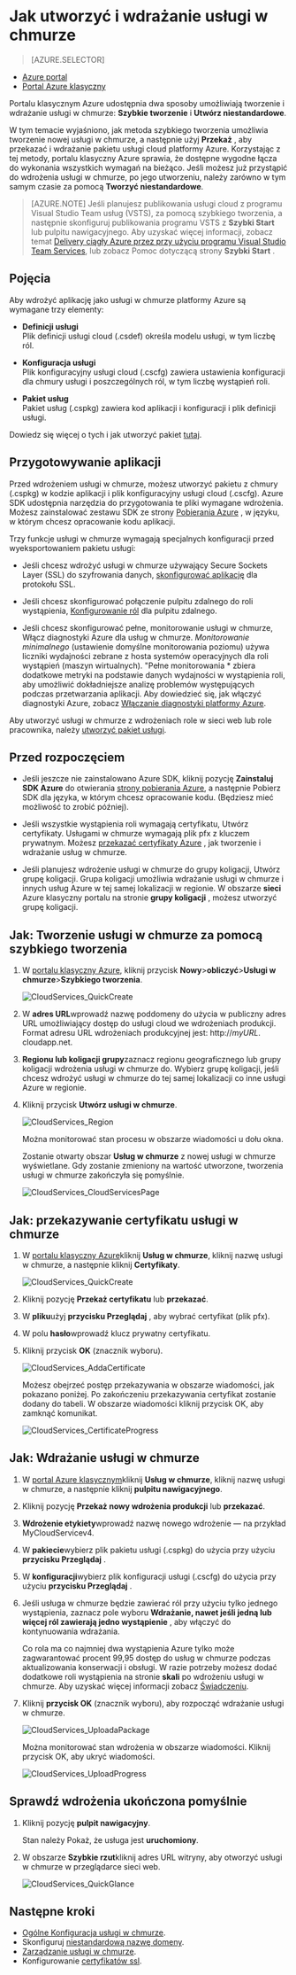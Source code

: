 <properties
    pageTitle="Jak utworzyć i wdrażanie usługi w chmurze | Microsoft Azure"
    description="Dowiedz się, jak tworzyć i wdrażać usługi w chmurze przy użyciu metody szybkie tworzenie platformy Azure."
    services="cloud-services"
    documentationCenter=""
    authors="Thraka"
    manager="timlt"
    editor=""/>

<tags
    ms.service="cloud-services"
    ms.workload="tbd"
    ms.tgt_pltfrm="na"
    ms.devlang="na"
    ms.topic="article"
    ms.date="09/06/2016"
    ms.author="adegeo"/>




# <a name="how-to-create-and-deploy-a-cloud-service"></a>Jak utworzyć i wdrażanie usługi w chmurze

> [AZURE.SELECTOR]
- [Azure portal](cloud-services-how-to-create-deploy-portal.md)
- [Portal Azure klasyczny](cloud-services-how-to-create-deploy.md)

Portalu klasycznym Azure udostępnia dwa sposoby umożliwiają tworzenie i wdrażanie usługi w chmurze: **Szybkie tworzenie** i **Utwórz niestandardowe**.

W tym temacie wyjaśniono, jak metoda szybkiego tworzenia umożliwia tworzenie nowej usługi w chmurze, a następnie użyj **Przekaż** , aby przekazać i wdrażanie pakietu usługi cloud platformy Azure. Korzystając z tej metody, portalu klasyczny Azure sprawia, że dostępne wygodne łącza do wykonania wszystkich wymagań na bieżąco. Jeśli możesz już przystąpić do wdrożenia usługi w chmurze, po jego utworzeniu, należy zarówno w tym samym czasie za pomocą **Tworzyć niestandardowe**.

> [AZURE.NOTE] Jeśli planujesz publikowania usługi cloud z programu Visual Studio Team usług (VSTS), za pomocą szybkiego tworzenia, a następnie skonfiguruj publikowania programu VSTS z **Szybki Start** lub pulpitu nawigacyjnego. Aby uzyskać więcej informacji, zobacz temat [Delivery ciągły Azure przez przy użyciu programu Visual Studio Team Services][TFSTutorialForCloudService], lub zobacz Pomoc dotyczącą strony **Szybki Start** .

## <a name="concepts"></a>Pojęcia
Aby wdrożyć aplikację jako usługi w chmurze platformy Azure są wymagane trzy elementy:

- **Definicji usługi**  
  Plik definicji usługi cloud (.csdef) określa modelu usługi, w tym liczbę ról.

- **Konfiguracja usługi**  
  Plik konfiguracyjny usługi cloud (.cscfg) zawiera ustawienia konfiguracji dla chmury usługi i poszczególnych ról, w tym liczbę wystąpień roli.

- **Pakiet usług**  
  Pakiet usług (.cspkg) zawiera kod aplikacji i konfiguracji i plik definicji usługi.
  
Dowiedz się więcej o tych i jak utworzyć pakiet [tutaj](cloud-services-model-and-package.md).

## <a name="prepare-your-app"></a>Przygotowywanie aplikacji
Przed wdrożeniem usługi w chmurze, możesz utworzyć pakietu z chmury (.cspkg) w kodzie aplikacji i plik konfiguracyjny usługi cloud (.cscfg). Azure SDK udostępnia narzędzia do przygotowania te pliki wymagane wdrożenia. Możesz zainstalować zestawu SDK ze strony [Pobierania Azure](https://azure.microsoft.com/downloads/) , w języku, w którym chcesz opracowanie kodu aplikacji.

Trzy funkcje usługi w chmurze wymagają specjalnych konfiguracji przed wyeksportowaniem pakietu usługi:

- Jeśli chcesz wdrożyć usługi w chmurze używający Secure Sockets Layer (SSL) do szyfrowania danych, [skonfigurować aplikację](cloud-services-configure-ssl-certificate.md#step-2-modify-the-service-definition-and-configuration-files) dla protokołu SSL.

- Jeśli chcesz skonfigurować połączenie pulpitu zdalnego do roli wystąpienia, [Konfigurowanie ról](cloud-services-role-enable-remote-desktop.md) dla pulpitu zdalnego.

- Jeśli chcesz skonfigurować pełne, monitorowanie usługi w chmurze, Włącz diagnostyki Azure dla usług w chmurze. *Monitorowanie minimalnego* (ustawienie domyślne monitorowania poziomu) używa liczniki wydajności zebrane z hosta systemów operacyjnych dla roli wystąpień (maszyn wirtualnych). "Pełne monitorowania * zbiera dodatkowe metryki na podstawie danych wydajności w wystąpienia roli, aby umożliwić dokładniejsze analizę problemów występujących podczas przetwarzania aplikacji. Aby dowiedzieć się, jak włączyć diagnostyki Azure, zobacz [Włączanie diagnostyki platformy Azure](cloud-services-dotnet-diagnostics.md).

Aby utworzyć usługi w chmurze z wdrożeniach role w sieci web lub role pracownika, należy [utworzyć pakiet usługi](cloud-services-model-and-package.md#servicepackagecspkg).

## <a name="before-you-begin"></a>Przed rozpoczęciem

- Jeśli jeszcze nie zainstalowano Azure SDK, kliknij pozycję **Zainstaluj SDK Azure** do otwierania [strony pobierania Azure](https://azure.microsoft.com/downloads/), a następnie Pobierz SDK dla języka, w którym chcesz opracowanie kodu. (Będziesz mieć możliwość to zrobić później).

- Jeśli wszystkie wystąpienia roli wymagają certyfikatu, Utwórz certyfikaty. Usługami w chmurze wymagają plik pfx z kluczem prywatnym. Możesz [przekazać certyfikaty Azure](cloud-services-configure-ssl-certificate.md#step-3-upload-a-certificate) , jak tworzenie i wdrażanie usług w chmurze.

- Jeśli planujesz wdrożenie usługi w chmurze do grupy koligacji, Utwórz grupę koligacji. Grupa koligacji umożliwia wdrażanie usługi w chmurze i innych usług Azure w tej samej lokalizacji w regionie. W obszarze **sieci** Azure klasyczny portalu na stronie **grupy koligacji** , możesz utworzyć grupę koligacji.


## <a name="how-to-create-a-cloud-service-using-quick-create"></a>Jak: Tworzenie usługi w chmurze za pomocą szybkiego tworzenia

1. W [portalu klasyczny Azure](http://manage.windowsazure.com/), kliknij przycisk **Nowy**>**obliczyć**>**Usługi w chmurze**>**Szybkiego tworzenia**.

    ![CloudServices_QuickCreate](./media/cloud-services-how-to-create-deploy/CloudServices_QuickCreate.png)

2. W **adres URL**wprowadź nazwę poddomeny do użycia w publiczny adres URL umożliwiający dostęp do usługi cloud we wdrożeniach produkcji. Format adresu URL wdrożeniach produkcyjnej jest: http://*myURL*. cloudapp.net.

3. **Regionu lub koligacji grupy**zaznacz regionu geograficznego lub grupy koligacji wdrożenia usługi w chmurze do. Wybierz grupę koligacji, jeśli chcesz wdrożyć usługi w chmurze do tej samej lokalizacji co inne usługi Azure w regionie.

4. Kliknij przycisk **Utwórz usługi w chmurze**.

    ![CloudServices_Region](./media/cloud-services-how-to-create-deploy/CloudServices_Regionlist.png)

    Można monitorować stan procesu w obszarze wiadomości u dołu okna.

    Zostanie otwarty obszar **Usług w chmurze** z nowej usługi w chmurze wyświetlane. Gdy zostanie zmieniony na wartość utworzone, tworzenia usługi w chmurze zakończyła się pomyślnie.

    ![CloudServices_CloudServicesPage](./media/cloud-services-how-to-create-deploy/CloudServices_CloudServicesPage.png)


## <a name="how-to-upload-a-certificate-for-a-cloud-service"></a>Jak: przekazywanie certyfikatu usługi w chmurze

1. W [portalu klasyczny Azure](http://manage.windowsazure.com/)kliknij **Usług w chmurze**, kliknij nazwę usługi w chmurze, a następnie kliknij **Certyfikaty**.

    ![CloudServices_QuickCreate](./media/cloud-services-how-to-create-deploy/CloudServices_EmptyDashboard.png)


2. Kliknij pozycję **Przekaż certyfikatu** lub **przekazać**.

3. W **pliku**użyj **przycisku Przeglądaj** , aby wybrać certyfikat (plik pfx).

4. W polu **hasło**wprowadź klucz prywatny certyfikatu.

5. Kliknij przycisk **OK** (znacznik wyboru).

    ![CloudServices_AddaCertificate](./media/cloud-services-how-to-create-deploy/CloudServices_AddaCertificate.png)

    Możesz obejrzeć postęp przekazywania w obszarze wiadomości, jak pokazano poniżej. Po zakończeniu przekazywania certyfikat zostanie dodany do tabeli. W obszarze wiadomości kliknij przycisk OK, aby zamknąć komunikat.

    ![CloudServices_CertificateProgress](./media/cloud-services-how-to-create-deploy/CloudServices_CertificateProgress.png)

## <a name="how-to-deploy-a-cloud-service"></a>Jak: Wdrażanie usługi w chmurze

1. W [portal Azure klasycznym](http://manage.windowsazure.com/)kliknij **Usług w chmurze**, kliknij nazwę usługi w chmurze, a następnie kliknij **pulpitu nawigacyjnego**.

2. Kliknij pozycję **Przekaż nowy wdrożenia produkcji** lub **przekazać**.

3. **Wdrożenie etykiety**wprowadź nazwę nowego wdrożenie — na przykład MyCloudServicev4.

3. W **pakiecie**wybierz plik pakietu usługi (.cspkg) do użycia przy użyciu **przycisku Przeglądaj** .

4. W **konfiguracji**wybierz plik konfiguracji usługi (.cscfg) do użycia przy użyciu **przycisku Przeglądaj** .

5. Jeśli usługa w chmurze będzie zawierać ról przy użyciu tylko jednego wystąpienia, zaznacz pole wyboru **Wdrażanie, nawet jeśli jedną lub więcej ról zawierają jedno wystąpienie** , aby włączyć do kontynuowania wdrażania.

    Co rola ma co najmniej dwa wystąpienia Azure tylko może zagwarantować procent 99,95 dostęp do usług w chmurze podczas aktualizowania konserwacji i obsługi. W razie potrzeby możesz dodać dodatkowe roli wystąpienia na stronie **skali** po wdrożeniu usługi w chmurze. Aby uzyskać więcej informacji zobacz [Świadczeniu](https://azure.microsoft.com/support/legal/sla/).

6. Kliknij **przycisk OK** (znacznik wyboru), aby rozpocząć wdrażanie usługi w chmurze.

    ![CloudServices_UploadaPackage](./media/cloud-services-how-to-create-deploy/CloudServices_UploadaPackage.png)

    Można monitorować stan wdrożenia w obszarze wiadomości. Kliknij przycisk OK, aby ukryć wiadomości.

    ![CloudServices_UploadProgress](./media/cloud-services-how-to-create-deploy/CloudServices_UploadProgress.png)

## <a name="verify-your-deployment-completed-successfully"></a>Sprawdź wdrożenia ukończona pomyślnie

1. Kliknij pozycję **pulpit nawigacyjny**.

    Stan należy Pokaż, że usługa jest **uruchomiony**.

2. W obszarze **Szybkie rzut**kliknij adres URL witryny, aby otworzyć usługi w chmurze w przeglądarce sieci web.

    ![CloudServices_QuickGlance](./media/cloud-services-how-to-create-deploy/CloudServices_QuickGlance.png)


[TFSTutorialForCloudService]: cloud-services-continuous-delivery-use-vso.md
 
## <a name="next-steps"></a>Następne kroki

* [Ogólne Konfiguracja usługi w chmurze](cloud-services-how-to-configure.md).
* Skonfiguruj [niestandardową nazwę domeny](cloud-services-custom-domain-name.md).
* [Zarządzanie usługi w chmurze](cloud-services-how-to-manage.md).
* Konfigurowanie [certyfikatów ssl](cloud-services-configure-ssl-certificate.md).
